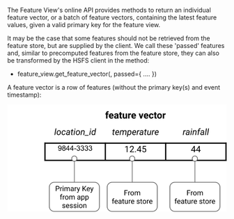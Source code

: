 
The Feature View's online API provides methods to return an individual feature vector, or a batch of feature vectors, containing the latest feature values, given a valid primary key for the feature view.

It may be the case that some features should not be retrieved from the feature store, but are supplied by the client. We call these 'passed' features and, similar to precomputed features from the feature store, they can also be transformed by the HSFS client in the method:

* feature_view.get_feature_vector(<primary-keys>, passed={ .... })

A feature vector is a row of features (without the primary key(s) and event timestamp):

<img src="/assets/images/concepts/fs/feature-vector.svg">

